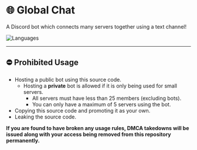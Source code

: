 # 🌐 Global Chat
A Discord bot which connects many servers together using a text channel!

![Languages](https://skillicons.dev/icons?i=nodejs,ts,express,mongodb,sentry)

---

## ⛔ Prohibited Usage
- Hosting a public bot using this source code.
  - Hosting a **private** bot is allowed if it is only being used for small servers.
    - All servers must have less than 25 members (excluding bots).
    - You can only have a maximum of 5 servers using the bot.
- Copying this source code and promoting it as your own.
- Leaking the source code.

**If you are found to have broken any usage rules, DMCA takedowns will be issued along with your access being removed from this repository permanently.**

